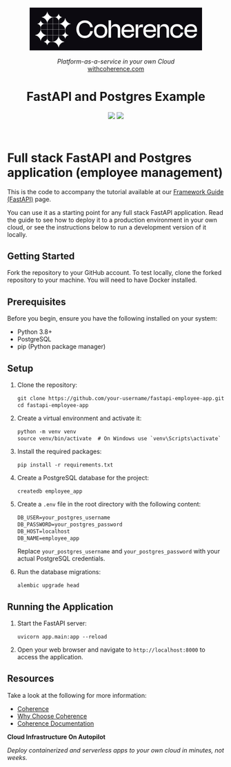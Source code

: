 
<p align="center">
  <a href="https://www.withcoherence.com">
    <img alt="Coherence Logo" title="Coherence" src="./logo.png" width="400" style="color: black">
  </a>
</p>


<p align="center">
  <i>Platform-as-a-service in your own Cloud</i><br/> 
  <a href="https://www.withcoherence.com">withcoherence.com</a>
</p>

<h1 align="center">
FastAPI and Postgres Example
</h1>

<p align="center">
<img src="https://img.shields.io/badge/FastAPI-005571?style=for-the-badge&logo=fastapi">
<img src="https://img.shields.io/badge/postgres-%23316192.svg?style=for-the-badge&logo=postgresql&logoColor=white">
</p>

<br/>

# Full stack FastAPI and Postgres application (employee management)

<p>
This is the code to accompany the tutorial available at our <a href="https://docs.withcoherence.com/coherence-templates/full-stack-template/?tabs=fastapi">Framework Guide (FastAPI)</a> page.
</p>

You can use it as a starting point for any full stack FastAPI application. Read the guide to see how to deploy it to a production environment in your own cloud, or see the instructions below to run a development version of it locally.

## Getting Started 

Fork the repository to your GitHub account. To test locally, clone the forked repository to your machine. You will need to have Docker installed.

## Prerequisites

Before you begin, ensure you have the following installed on your system:
- Python 3.8+
- PostgreSQL
- pip (Python package manager)

## Setup

1. Clone the repository:
   ```
   git clone https://github.com/your-username/fastapi-employee-app.git
   cd fastapi-employee-app
   ```

2. Create a virtual environment and activate it:
   ```
   python -m venv venv
   source venv/bin/activate  # On Windows use `venv\Scripts\activate`
   ```

3. Install the required packages:
   ```
   pip install -r requirements.txt
   ```

4. Create a PostgreSQL database for the project:
   ```
   createdb employee_app
   ```

5. Create a `.env` file in the root directory with the following content:
   ```
   DB_USER=your_postgres_username
   DB_PASSWORD=your_postgres_password
   DB_HOST=localhost
   DB_NAME=employee_app
   ```
   Replace `your_postgres_username` and `your_postgres_password` with your actual PostgreSQL credentials.

6. Run the database migrations:
   ```
   alembic upgrade head
   ```

## Running the Application

1. Start the FastAPI server:
   ```
   uvicorn app.main:app --reload
   ```

2. Open your web browser and navigate to `http://localhost:8000` to access the application.

## Resources

Take a look at the following for more information:

* [Coherence](https://www.withcoherence.com)
* [Why Choose Coherence](https://docs.withcoherence.com/#why-choose-coherence)
* [Coherence Documentation](docs.withcoherence.com)

**Cloud Infrastructure On Autopilot**

_Deploy containerized and serverless apps to your own cloud in minutes, not weeks._
